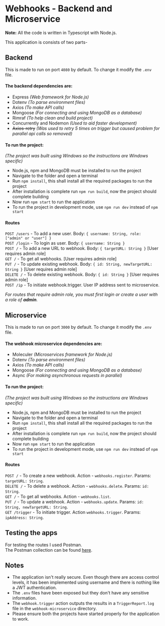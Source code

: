 ﻿# Webhooks - Backend and Microservice

**Note:** All the code is written in Typescript with Node.js.

This application is consists of two parts-

## Backend

This is made to run on port `4080` by default. To change it modify the `.env` file.

#### The backend dependencies are:

-   Express _(Web framework for Node.js)_
-   Dotenv _(To parse environment files)_
-   Axios _(To make API calls)_
-   Mongoose _(For connecting and using MongoDB as a database)_
-   Rimraf _(To help clean and build project)_
-   Concurrently and Nodemon _(Used to aid faster development)_
-   ~~Axios-retry~~ _(Was used to retry 5 times on trigger but caused problem for parallel api calls so removed)_

#### To run the project:

_(The project was built using Windows so the instructions are Windows specific)_

-   Node.js, npm and MongoDB must be installed to run the project
-   Navigate to the folder and open a terminal
-   Run `npm install`, this shall install all the required packages to run the project
-   After installation is complete run `npm run build`, now the project should complete building
-   Now run `npm start` to run the application
-   To run the project in development mode, use `npm run dev` instead of `npm start`

#### Routes

`POST /users` - To add a new user. Body: `{ username: String, role: ["admin" or "user"] }`<br>
`POST /login` - To login as user. Body: `{ username: String }`<br>
`POST /` - To add a new URL to webhook. Body: `{ targetURL: String }` [User requires admin role]<br>
`GET /` - To get all webhooks. [User requires admin role]<br>
`PUT /` - To update existing webhook. Body: `{ id: String, newTargetURL: String }` [User requires admin role]<br>
`DELETE /` - To delete existing webhook. Body: `{ id: String }` [User requires admin role]<br>
`POST /ip` - To initiate webhook.trigger. User IP address sent to microservice.

_For routes that require admin role, you must first login or create a user with a role of **admin**._

## Microservice

This is made to run on port `3000` by default. To change it modify the `.env` file.

#### The webhook microservice dependencies are:

-   Moleculer _(Microservices framework for Node.js)_
-   Dotenv _(To parse environment files)_
-   Axios _(To make API calls)_
-   Mongoose _(For connecting and using MongoDB as a database)_
-   Async _(For making asynchronous requests in parallel)_

#### To run the project:

_(The project was built using Windows so the instructions are Windows specific)_

-   Node.js, npm and MongoDB must be installed to run the project
-   Navigate to the folder and open a terminal
-   Run `npm install`, this shall install all the required packages to run the project
-   After installation is complete run `npm run build`, now the project should complete building
-   Now run `npm start` to run the application
-   To run the project in development mode, use `npm run dev` instead of `npm start`

#### Routes

`POST /` - To create a new webhook. Action - `webhooks.register`. Params: `targetURL: String`.<br>
`DELETE /` - To delete a webhook. Action - `webhooks.delete`. Params: `id: String`.<br>
`GET /` - To get all webhooks. Action - `webhooks.list`.<br>
`PUT /` - To update a webhook. Action - `webhooks.update`. Params: `id: String, newTargetURL: String`.<br>
`GET /trigger` - To initiate trigger. Action `webhooks.trigger`. Params: `ipAddress: String`.

## Testing the apps

For testing the routes I used Postman.  
The Postman collection can be found [here](https://documenter.getpostman.com/view/5840146/TzmCgYdm).

## Notes

-   The application isn't really secure. Even though there are access control levels, it has been implemented using username and there is nothing like a JWT authentication.
-   The `.env` files have been exposed but they don't have any sensitive information.
-   The `webhook.trigger` action outputs the results in a `TriggerReport.log` file in the `webhook-microservice` directory.
-   Please ensure both the projects have started properly for the application to work.
